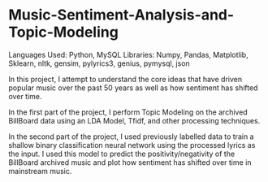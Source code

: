 # Music-Sentiment-Analysis-and-Topic-Modeling

Languages Used: Python, MySQL
Libraries: Numpy, Pandas, Matplotlib, Sklearn, nltk, gensim, pylyrics3, genius, pymysql, json

In this project, I attempt to understand the core ideas that have driven popular music over the past 50 years as well as how sentiment has shifted over time. 

In the first part of the project, I perform Topic Modeling on the archived BillBoard data using an LDA Model, Tfidf, and other processing techniques.

In the second part of the project, I used previously labelled data to train a shallow binary classification neural network using the processed lyrics as the input. I used this model to predict the positivity/negativity of the BillBoard archived music and plot how sentiment has shifted over time in mainstream music.
